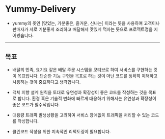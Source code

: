 # Yummy-Delivery
- yummy의 뜻인 [맛있는, 기분좋은, 즐거운, 신나는] 이라는 뜻을 사용하여 고객이나 판매자가 서로 기분좋게 조리하고 배달해서 맛있게 먹자는 뜻으로 프로젝트명을 지어봤습니다.
---
목표
---
- 배달의 민족, 요기요 같은 배달 주문 시스템을 모티브로 하여 서비스를 구현하는 것이 목표입니다.
  단순한 기능 구현을 목표로 하는 것이 아닌 코드를 정확히 이해하고 사용하는 것이 중요하다고 생각합니다.

- 객체 지향 설계 원칙을 토대로 유연성과 확장성이 좋은 코드를 작성하는 것을 목표로 합니다.
  환경 혹은 기술적 변화에 빠르게 대응하기 위해서는 유연성과 확장성이 좋은 코드가 필수적입니다.

- 대용량 트래픽 발생상황을 고려하여 서비스 장애없이 트래픽을 처리할 수 있는 코드를 작성합니다.

- 클린코드 작성을 위한 지속적인 리팩토링이 필요합니다.
